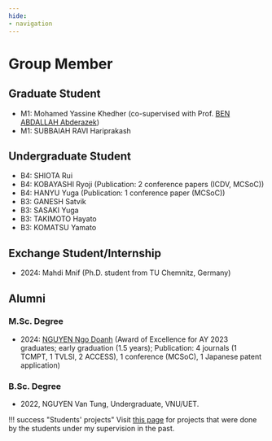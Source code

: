 ```yaml
---
hide:
- navigation
---
```


# Group Member



## Graduate Student

- M1: Mohamed Yassine Khedher (co-supervised with Prof. [BEN ABDALLAH Abderazek](https://u-aizu.ac.jp/research/faculty/detail?cd=90029&lng=en))
- M1: SUBBAIAH RAVI Hariprakash

## Undergraduate Student

- B4: SHIOTA Rui
- B4: KOBAYASHI Ryoji	(Publication: 2 conference papers (ICDV, MCSoC))
- B4: HANYU Yuga	(Publication: 1 conference paper (MCSoC))
- B3: GANESH Satvik	
- B3: SASAKI Yuga
- B3: TAKIMOTO Hayato
- B3: KOMATSU Yamato

## Exchange Student/Internship

- 2024: Mahdi Mnif (Ph.D. student from TU Chemnitz, Germany)
  
## Alumni

### M.Sc. Degree
- 2024:  [NGUYEN Ngo Doanh](https://scholar.google.com.vn/citations?user=1ny8zogAAAAJ&hl=en) (Award of Excellence for AY 2023 graduates; early graduation (1.5 years); Publication: 4 journals (1 TCMPT, 1 TVLSI, 2 ACCESS), 1 conference  (MCSoC), 1 Japanese patent application)
  
### B.Sc. Degree
- 2022, NGUYEN Van Tung, Undergraduate, VNU/UET.



!!! success "Students' projects"
        Visit [this page](mentor.md) for projects that were done by the students under my supervision in the past.
